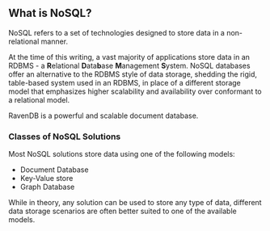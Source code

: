 
## What is NoSQL?

NoSQL refers to a set of technologies designed to store data in a non-relational manner.

At the time of this writing, a vast majority of applications store data in an RDBMS - a **R**elational **D**ata**b**ase **M**anagement **S**ystem.  NoSQL databases offer an alternative to the RDBMS style of data storage, shedding the rigid, table-based system used in an RDBMS, in place of a different storage model that emphasizes higher scalability and availability over conformant to a relational model.

RavenDB is a powerful and scalable document database.

### Classes of NoSQL Solutions

Most NoSQL solutions store data using one of the following models:

* Document Database
* Key-Value store
* Graph Database

While in theory, any solution can be used to store any type of data, different data storage scenarios are often better suited to one of the available models.